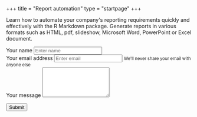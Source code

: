+++
title = "Report automation"
type = "startpage"
+++

Learn how to automate your company's reporting requirements quickly and effectively with the R Markdown package. Generate reports in various formats such as HTML, pdf, slideshow, Microsoft Word, PowerPoint or Excel document.

<!--more-->

<div class="row section featured topspace">
  <div class="col-sm-8">
  
<form name="reporting-contact" method="POST" netlify>
  <div class="form-group">
    <label>Your name</label>
    <input type="input" class="form-control" name="name" placeholder="Enter name">
  </div>

  <div class="form-group">
    <label>Your email address</label>
    <input type="input" class="form-control" name="email" aria-describedby="emailHelp" placeholder="Enter email">
    <small id="emailHelp" class="form-text text-muted">
      We'll never share your email with anyone else
    </small>
  </div>
  
  <div class="form-group">
    <label>Your message</label>
    <textarea class="form-control" rows="5" name="message"></textarea>
  </div>
  
  <input type="hidden" name="course" value="Automatics Reporting">

  <button type="submit" class="btn btn-primary">Submit</button>
  <p>&nbsp;</p>
</form>
  
  </div>
</div>